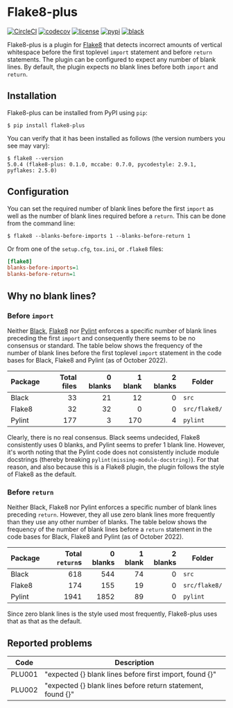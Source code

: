 # Flake8-plus

[![CircleCI](https://dl.circleci.com/status-badge/img/gh/sorenlind/flake8-plus/tree/main.svg?style=shield)](https://dl.circleci.com/status-badge/redirect/gh/sorenlind/flake8-plus/tree/main)
[![codecov](https://img.shields.io/codecov/c/github/sorenlind/flake8-plus?token=8ULWSRBPNC)](https://codecov.io/gh/sorenlind/flake8-plus)
[![license](https://black.readthedocs.io/en/stable/_static/license.svg)](https://github.com/sorenlind/flake8-plus/blob/main/LICENSE)
[![pypi](https://img.shields.io/pypi/v/flake8-plus)](https://pypi.org/project/flake8-plus/)
[![black](https://img.shields.io/badge/code%20style-black-000000.svg)](https://github.com/psf/black)

Flake8-plus is a plugin for [Flake8](https://github.com/PyCQA/flake8) that detects
incorrect amounts of vertical whitespace before the first toplevel `import` statement
and before `return` statements. The plugin can be configured to expect any number of
blank lines. By default, the plugin expects no blank lines before both `import` and
`return`.

## Installation

Flake8-plus can be installed from PyPI using `pip`:

```shell
$ pip install flake8-plus
```

You can verify that it has been installed as follows (the version numbers you see may
vary):

```shell
$ flake8 --version
5.0.4 (flake8-plus: 0.1.0, mccabe: 0.7.0, pycodestyle: 2.9.1, pyflakes: 2.5.0)
```

## Configuration

You can set the required number of blank lines before the first `import` as well as the
number of blank lines required before a `return`. This can be done from the command
line:

```shell
$ flake8 --blanks-before-imports 1 --blanks-before-return 1
```

Or from one of the `setup.cfg`, `tox.ini`, or `.flake8` files:

```ini
[flake8]
blanks-before-imports=1
blanks-before-return=1
```

## Why no blank lines?

### Before `import`

Neither [Black](https://github.com/psf/black), [Flake8](https://github.com/PyCQA/flake8)
nor [Pylint](https://github.com/PyCQA/pylint) enforces a specific number of blank lines
preceding the first `import` and consequently there seems to be no consensus or
standard. The table below shows the frequency of the number of blank lines before the
first toplevel `import` statement in the code bases for Black, Flake8 and Pylint (as of
October 2022).

| Package | Total files | 0 blanks | 1 blank | 2 blanks | Folder        |
| ------- | ----------: | -------: | ------: | -------: | ------------- |
| Black   |          33 |       21 |      12 |        0 | `src`         |
| Flake8  |          32 |       32 |       0 |        0 | `src/flake8/` |
| Pylint  |         177 |        3 |     170 |        4 | `pylint`      |

Clearly, there is no real consensus. Black seems undecided, Flake8 consistently uses 0
blanks, and Pylint seems to prefer 1 blank line. However, it's worth noting that the
Pylint code does not consistently include module docstrings (thereby breaking
`pylint(missing-module-docstring)`). For that reason, and also because this is a Flake8
plugin, the plugin follows the style of Flake8 as the default.

### Before `return`

Neither Black, Flake8 nor Pylint enforces a specific number of blank lines preceding
`return`. However, they all use zero blank lines more frequently than they use any
other number of blanks. The table below shows the frequency of the number of blank
lines before a `return` statement in the code bases for Black, Flake8 and Pylint (as of
October 2022).

| Package | Total `return`s | 0 blanks | 1 blank | 2 blanks | Folder        |
| ------- | --------------: | -------: | ------: | -------: | ------------- |
| Black   |             618 |      544 |      74 |        0 | `src`         |
| Flake8  |             174 |      155 |      19 |        0 | `src/flake8/` |
| Pylint  |            1941 |     1852 |      89 |        0 | `pylint`      |

Since zero blank lines is the style used most frequently, Flake8-plus uses that as that
as the default.

## Reported problems

| Code   |  Description                                                |
| ------ | ----------------------------------------------------------- |
| PLU001 | "expected {} blank lines before first import, found {}"     |
| PLU002 | "expected {} blank lines before return statement, found {}" |
